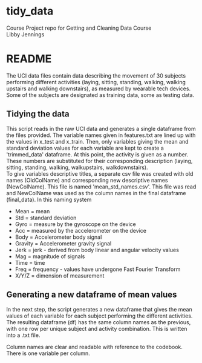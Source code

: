 # tidy_data
Course Project repo for Getting and Cleaning Data Course <br>
Libby Jennings

# README 

The UCI data files contain data describing the movement of 30 subjects performing different activities (laying, sitting, standing, walking, walking upstairs and walking downstairs), as measured by wearable tech devices. Some of the subjects are designated as training data, some as testing data.
## Tidying the data
This script reads in the raw UCI data and generates a single dataframe from the files provided. The variable names given in features.txt are lined up with the values in x_test and x_train. Then, only variables giving the mean and standard deviation values for each variable are kept to create a 'trimmed_data' dataframe. 
At this point, the activity is given as a number. These numbers are substituted for their corresponding description (laying, sitting, standing, walking, walkupstairs, walkdownstairs). 
<br>
To give variables descriptive titles, a separate csv file was created with old names (OldColName) and corresponding new descriptive names (NewColName). This file is named 'mean_std_names.csv'. This file was read and NewColName was used as the column names in the final dataframe (final_data). In this naming system
* Mean = mean 
* Std = standard deviation
* Gyro = measure by the gyroscope on the device
* Acc = measured by the accelerometer on the device
* Body = Accelerometer body signal
* Gravity = Accelerometer gravity signal
* Jerk = jerk - derived from body linear and angular velocity values
* Mag = magnitude of signals
* Time = time
* Freq = frequency - values have undergone Fast Fourier Transform
* X/Y/Z = dimension of measurement

## Generating a new dataframe of mean values
In the next step, the script generates a new dataframe that gives the mean values of each variable for each subject performing the different activities. The resulting dataframe (df) has the same column names as the previous, with one row per unique subject and activity combination. This is written into a .txt file. 

Column names are clear and readable with reference to the codebook. There is one variable per column. 
